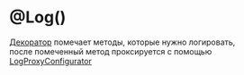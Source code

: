 # @Log()
[Декоратор](../../ioc/anotations/proxy/log/log.py) помечает методы, которые нужно логировать,  
после помеченный метод проксируется с помощью [LogProxyConfigurator](../../ioc/anotations/proxy/log/log_proxy_configurator.py)
